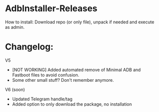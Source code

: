# AdbInstaller-Releases
How to install: Download repo (or only file), unpack if needed and execute as admin.

# Changelog:

V5
- [NOT WORKING] Added automated remove of Minimal ADB and Fastboot files to avoid confusion.
- Some other small stuff? Don't remember anymore.

V6 (soon)
- Updated Telegram handle/tag
- Added option to only download the package, no installation
